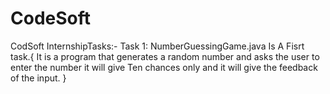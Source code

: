 # CodeSoft
CodSoft InternshipTasks:-
Task 1: NumberGuessingGame.java Is A Fisrt task.{ It is a program that generates a random number and asks the user to enter the number it will give Ten chances only and it will give the feedback of the input. }
